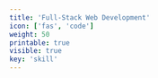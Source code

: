 ```yaml
---
title: 'Full-Stack Web Development'
icon: ['fas', 'code']
weight: 50
printable: true
visible: true
key: 'skill'
---
```

